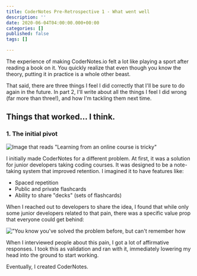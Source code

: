 ```yaml
---
title: CoderNotes Pre-Retrospective 1 - What went well
description: ''
date: 2020-06-04T04:00:00.000+00:00
categories: []
published: false
tags: []

---
```

The experience of making CoderNotes.io felt a lot like playing a sport after reading a book on it. You quickly realize that even though you know the theory, putting it in practice is a whole other beast.

That said, there are three things I feel I did correctly that I'll be sure to do again in the future. In part 2, I'll write about all the things I feel I did wrong (far more than three!), and how I'm tackling them next time.

## Things that worked... I think.

### 1. The initial pivot

![Image that reads "Learning from an online course is tricky"](/forestry/the-problem.jpg "My initial landing page")

I initially made CoderNotes for a different problem. At first, it was a solution for junior developers taking coding courses. It was designed to be a note-taking system that improved retention. I imagined it to have features like:

* Spaced repetition
* Public and private flashcards
* Ability to share "decks" (sets of flashcards)

When I reached out to developers to share the idea, I found that while only some junior developers related to that pain, there was a specific value prop that everyone could get behind:

!["You know you've solved the problem before, but can't remember how](/forestry/problem.png "The pivot's value prop")

When I interviewed people about this pain, I got a lot of affirmative responses. I took this as validation and ran with it, immediately lowering my head into the ground to start working.

Eventually, I created CoderNotes.